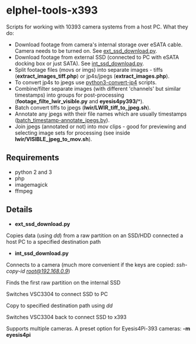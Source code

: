 # elphel-tools-x393

Scripts for working with 10393 camera systems from a host PC.
What they do:
* Download footage from camera's internal storage over eSATA cable. Camera needs to be turned on. See [ext_ssd_download.py](https://git.elphel.com/Elphel/elphel-tools-x393/blob/master/ext_ssd_download.py).
* Download footage from external SSD (connected to PC with eSATA docking box or just SATA). See [int_ssd_download.py](https://git.elphel.com/Elphel/elphel-tools-x393/blob/master/int_ssd_download.py).
* Split footage files (movs or imgs) into separate images - tiffs (**extract_images_tiff.php**) or jp4s/jpegs (**extract_images.php**).
* To convert jp4s to jpegs use [python3-convert-jp4](https://git.elphel.com/Elphel/python3-convert-jp4) scripts.
* Combine/filter separate images (with different 'channels' but similar timestamps) into groups for post-processing (**footage_filte_lwir_visible.py** and **eyesis4py393/***).
* Batch convert tiffs to jpegs (**lwir/LWIR_tiff_to_jpeg.sh**).
* Annotate any jpegs with their file names which are usually timestamps ([batch_timestamp-annotate_jpegs.by](https://git.elphel.com/Elphel/elphel-tools-x393/blob/master/batch_timestamp-annotate_jpegs.py)).
* Join jpegs (annotated or not) into mov clips - good for previewing and selecting image sets for processing (see inside **lwir/VISIBLE_jpeg_to_mov.sh**).

## Requirements
* python 2 and 3
* php
* imagemagick
* ffmpeg

## Details

* **ext_ssd_download.py**

Copies data (using *dd*) from a raw partition on an SSD/HDD connected a host PC to a specified destination path

* **int_ssd_download.py**

Connects to a camera (much more convenient if the keys are copied: *ssh-copy-id root@192.168.0.9*)

Finds the first raw partition on the internal SSD

Switches VSC3304 to connect SSD to PC

Copy to specified destination path using *dd*

Switches VSC3304 back to connect SSD to x393

Supports multiple cameras. A preset option for Eyesis4Pi-393 cameras: **-m eyesis4pi**
